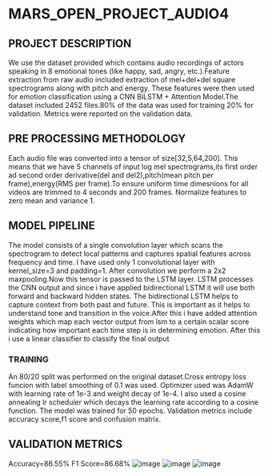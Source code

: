 # MARS_OPEN_PROJECT_AUDIO4

## PROJECT DESCRIPTION
We use the dataset provided which contains audio recordings of actors speaking in 8 emotional tones (like happy, sad, angry, etc.).Feature extraction from raw audio included extraction of mel+del+del square spectrograms along with pitch and energy. These features were then used for emotion classification using a CNN BiLSTM + Attention Model.The dataset included 2452 files.80% of the data was used for training 20% for validation. Metrics were reported on the validation data.

## PRE PROCESSING METHODOLOGY
Each audio file was converted into a tensor of size[32,5,64,200]. This means that we have 5 channels of input log mel spectrograms,its first order ad second order derivative(del and del2),pitch(mean pitch per frame),energy(RMS per frame).To ensure uniform time dimesnions for all videos are trimmed to 4 seconds and 200 frames. Normalize features to zero mean and variance 1.

## MODEL  PIPELINE
The model consists of a single convolution layer which scans the spectrogram to detect local patterns and captures spatial features across frequency and time. I have used only 1 convolutional layer with kernel_size=3 and padding=1. After convolution we perform a 2x2 maxpooling.Now this tensor is passed to the LSTM layer. LSTM processes the CNN output and since i have applied bidirectional LSTM it will use both forward and backward hidden states. The bidirectional LSTM helps to capture context from both past and future. This is important as it helps to understand tone and transition in the voice.After this i have added attention weights which map each vector output from lsm to a certain scalar score indicating how important each time step is in determining emotion. After this i use a linear classifier to classify the final output

### TRAINING
An 80/20 split was performed on the original dataset.Cross entropy loss funcion with label smoothing of 0.1 was used. Optimizer used was AdamW with learning rate of 1e-3 and weight decay of 1e-4. I also used a cosine annealing lr scheduler which decays the learning rate according to a cosine function. The model was trained for 50 epochs. Validation metrics include accuracy score,f1 score and confusion matrix.

## VALIDATION METRICS
Accuracy=86.55%
F1 Score=86.68%
![image](https://github.com/user-attachments/assets/0046937f-c2f8-4e1b-868c-3f0994eabc4a)
![image](https://github.com/user-attachments/assets/61ff523d-d940-45f4-8158-e538c90552df)
![image](https://github.com/user-attachments/assets/7560713d-70e8-47e9-b300-d08fe1c31dfe)




